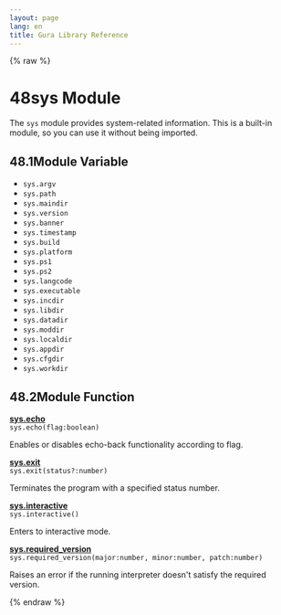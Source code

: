 ```yaml
---
layout: page
lang: en
title: Gura Library Reference
---
```


{% raw %}
<h1><span class="caption-index-1">48</span><a name="anchor-48"></a>sys Module</h1>
<p>
The <code>sys</code> module provides system-related information. This is a built-in module, so you can use it without being imported.
</p>
<h2><span class="caption-index-2">48.1</span><a name="anchor-48-1"></a>Module Variable</h2>
<ul>
<li><code>sys.argv</code></li>
<li><code>sys.path</code></li>
<li><code>sys.maindir</code></li>
<li><code>sys.version</code></li>
<li><code>sys.banner</code></li>
<li><code>sys.timestamp</code></li>
<li><code>sys.build</code></li>
<li><code>sys.platform</code></li>
<li><code>sys.ps1</code></li>
<li><code>sys.ps2</code></li>
<li><code>sys.langcode</code></li>
<li><code>sys.executable</code></li>
<li><code>sys.incdir</code></li>
<li><code>sys.libdir</code></li>
<li><code>sys.datadir</code></li>
<li><code>sys.moddir</code></li>
<li><code>sys.localdir</code></li>
<li><code>sys.appdir</code></li>
<li><code>sys.cfgdir</code></li>
<li><code>sys.workdir</code></li>
</ul>
<h2><span class="caption-index-2">48.2</span><a name="anchor-48-2"></a>Module Function</h2>
<p>
<div><strong style="text-decoration:underline">sys.echo</strong></div>
<div style="margin-bottom:1em"><code>sys.echo(flag:boolean)</code></div>
Enables or disables echo-back functionality according to flag.
</p>
<p>
<div><strong style="text-decoration:underline">sys.exit</strong></div>
<div style="margin-bottom:1em"><code>sys.exit(status?:number)</code></div>
Terminates the program with a specified status number.
</p>
<p>
<div><strong style="text-decoration:underline">sys.interactive</strong></div>
<div style="margin-bottom:1em"><code>sys.interactive()</code></div>
Enters to interactive mode.
</p>
<p>
<div><strong style="text-decoration:underline">sys.required_version</strong></div>
<div style="margin-bottom:1em"><code>sys.required_version(major:number, minor:number, patch:number)</code></div>
Raises an error if the running interpreter doesn't satisfy the required version.
</p>
<p />

{% endraw %}
